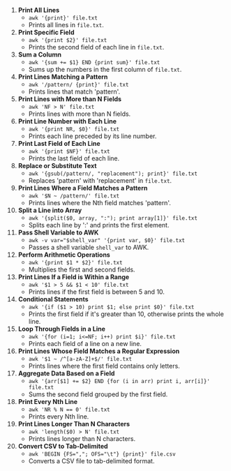 1. **Print All Lines**
   - `awk '{print}' file.txt`
   - Prints all lines in `file.txt`.
2. **Print Specific Field**
   - `awk '{print $2}' file.txt`
   - Prints the second field of each line in `file.txt`.
3. **Sum a Column**
   - `awk '{sum += $1} END {print sum}' file.txt`
   - Sums up the numbers in the first column of `file.txt`.
4. **Print Lines Matching a Pattern**
   - `awk '/pattern/ {print}' file.txt`
   - Prints lines that match 'pattern'.
5. **Print Lines with More than N Fields**
   - `awk 'NF > N' file.txt`
   - Prints lines with more than N fields.
6. **Print Line Number with Each Line**
   - `awk '{print NR, $0}' file.txt`
   - Prints each line preceded by its line number.
7. **Print Last Field of Each Line**
   - `awk '{print $NF}' file.txt`
   - Prints the last field of each line.
8. **Replace or Substitute Text**
   - `awk '{gsub(/pattern/, "replacement"); print}' file.txt`
   - Replaces 'pattern' with 'replacement' in `file.txt`.
9. **Print Lines Where a Field Matches a Pattern**
   - `awk '$N ~ /pattern/' file.txt`
   - Prints lines where the Nth field matches 'pattern'.
10. **Split a Line into Array**
    - `awk '{split($0, array, ":"); print array[1]}' file.txt`
    - Splits each line by ':' and prints the first element.
11. **Pass Shell Variable to AWK**
    - `awk -v var="$shell_var" '{print var, $0}' file.txt`
    - Passes a shell variable `shell_var` to AWK.
12. **Perform Arithmetic Operations**
    - `awk '{print $1 * $2}' file.txt`
    - Multiplies the first and second fields.
13. **Print Lines If a Field is Within a Range**
    - `awk '$1 > 5 && $1 < 10' file.txt`
    - Prints lines if the first field is between 5 and 10.
14. **Conditional Statements**
    - `awk '{if ($1 > 10) print $1; else print $0}' file.txt`
    - Prints the first field if it's greater than 10, otherwise prints the whole line.
15. **Loop Through Fields in a Line**
    - `awk '{for (i=1; i<=NF; i++) print $i}' file.txt`
    - Prints each field of a line on a new line.
16. **Print Lines Whose Field Matches a Regular Expression**
    - `awk '$1 ~ /^[a-zA-Z]+$/' file.txt`
    - Prints lines where the first field contains only letters.
17. **Aggregate Data Based on a Field**
    - `awk '{arr[$1] += $2} END {for (i in arr) print i, arr[i]}' file.txt`
    - Sums the second field grouped by the first field.
18. **Print Every Nth Line**
    - `awk 'NR % N == 0' file.txt`
    - Prints every Nth line.
19. **Print Lines Longer Than N Characters**
    - `awk 'length($0) > N' file.txt`
    - Prints lines longer than N characters.
20. **Convert CSV to Tab-Delimited**
    - `awk 'BEGIN {FS=","; OFS="\t"} {print}' file.csv`
    - Converts a CSV file to tab-delimited format.

